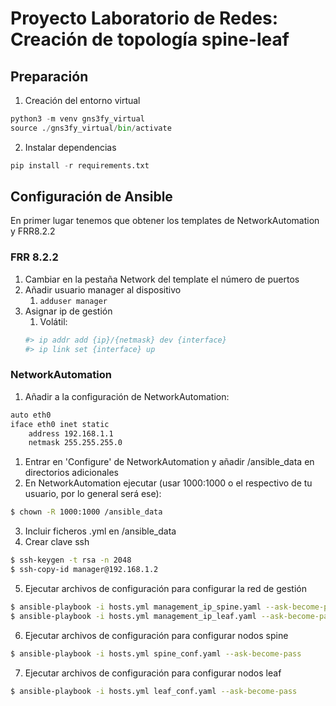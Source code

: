 # Proyecto Laboratorio de Redes: Creación de topología spine-leaf
## Preparación
1. Creación del entorno virtual
```py
python3 -m venv gns3fy_virtual
source ./gns3fy_virtual/bin/activate
```
2. Instalar dependencias
```python
pip install -r requirements.txt
```

## Configuración de Ansible
En primer lugar tenemos que obtener los templates de NetworkAutomation y FRR8.2.2

### FRR 8.2.2
1. Cambiar en la pestaña Network del template el número de puertos
2. Añadir usuario manager al dispositivo
   1. `adduser manager`
3. Asignar ip de gestión
   1. Volátil: 
   ``` bash
   #> ip addr add {ip}/{netmask} dev {interface}
   #> ip link set {interface} up
   ```

### NetworkAutomation
1. Añadir a la configuración de NetworkAutomation:
``` bash
auto eth0
iface eth0 inet static
	address 192.168.1.1
	netmask 255.255.255.0
```
1. Entrar en 'Configure' de NetworkAutomation y añadir /ansible_data en directorios adicionales
2. En NetworkAutomation ejecutar (usar 1000:1000 o el respectivo de tu usuario, por lo general será ese):
``` bash
$ chown -R 1000:1000 /ansible_data
```
3. Incluir ficheros .yml en /ansible_data
4. Crear clave ssh
``` bash
$ ssh-keygen -t rsa -n 2048
$ ssh-copy-id manager@192.168.1.2
```
5. Ejecutar archivos de configuración para configurar la red de gestión
``` bash
$ ansible-playbook -i hosts.yml management_ip_spine.yaml --ask-become-pass
$ ansible-playbook -i hosts.yml management_ip_leaf.yaml --ask-become-pass
```
6. Ejecutar archivos de configuración para configurar nodos spine
``` bash
$ ansible-playbook -i hosts.yml spine_conf.yaml --ask-become-pass
```
7. Ejecutar archivos de configuración para configurar nodos leaf
``` bash
$ ansible-playbook -i hosts.yml leaf_conf.yaml --ask-become-pass
```